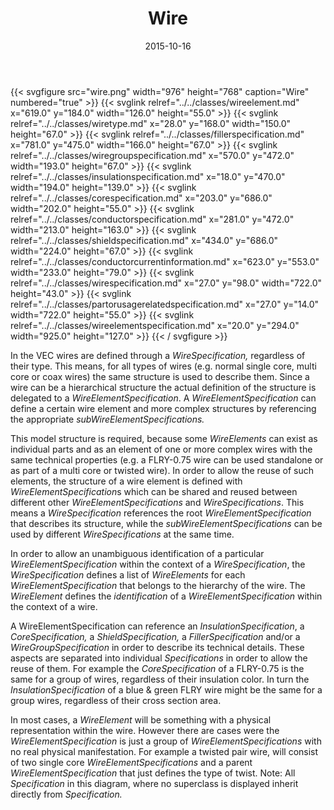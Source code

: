 ﻿---
title: Wire
toc: false
type: specs
layout: diagram
date: "2015-10-16"
draft: false
specification: VEC
version: 1.1.2
documentType: "Recommendation"
elementType: Diagram
classes:
  - WireElement
  - WireType
  - FillerSpecification
  - WireGroupSpecification
  - InsulationSpecification
  - CoreSpecification
  - ConductorSpecification
  - ShieldSpecification
  - ConductorCurrentInformation
  - WireSpecification
  - PartOrUsageRelatedSpecification
  - WireElementSpecification
menu:
  VEC-1.1.2:    
    parent: description-of-components
    identifier: description-of-components/wire
    weight: 1003004 

# Prev/next pager order (if `docs_section_pager` enabled in `params.toml`)
weight: 1003004
---
{{< svgfigure src="wire.png" width="976" height="768" caption="Wire" numbered="true" >}}
  {{< svglink relref="../../classes/wireelement.md" x="619.0" y="184.0" width="126.0" height="55.0" >}}
  {{< svglink relref="../../classes/wiretype.md" x="28.0" y="168.0" width="150.0" height="67.0" >}}
  {{< svglink relref="../../classes/fillerspecification.md" x="781.0" y="475.0" width="166.0" height="67.0" >}}
  {{< svglink relref="../../classes/wiregroupspecification.md" x="570.0" y="472.0" width="193.0" height="67.0" >}}
  {{< svglink relref="../../classes/insulationspecification.md" x="18.0" y="470.0" width="194.0" height="139.0" >}}
  {{< svglink relref="../../classes/corespecification.md" x="203.0" y="686.0" width="202.0" height="55.0" >}}
  {{< svglink relref="../../classes/conductorspecification.md" x="281.0" y="472.0" width="213.0" height="163.0" >}}
  {{< svglink relref="../../classes/shieldspecification.md" x="434.0" y="686.0" width="224.0" height="67.0" >}}
  {{< svglink relref="../../classes/conductorcurrentinformation.md" x="623.0" y="553.0" width="233.0" height="79.0" >}}
  {{< svglink relref="../../classes/wirespecification.md" x="27.0" y="98.0" width="722.0" height="43.0" >}}
  {{< svglink relref="../../classes/partorusagerelatedspecification.md" x="27.0" y="14.0" width="722.0" height="55.0" >}}
  {{< svglink relref="../../classes/wireelementspecification.md" x="20.0" y="294.0" width="925.0" height="127.0" >}}
{{< / svgfigure >}}
<p> In the VEC&#160;wires are defined through a <i>WireSpecification,</i> regardless of their type. This means, for all types of wires (e.g. normal single core, multi core or coax wires)&#160;the same structure is used to describe them. Since a wire can be a hierarchical structure the actual definition of the structure is delegated to a <i>WireElementSpecification</i>. A <i>WireElementSpecification</i> can define a certain wire element and more complex structures by referencing the appropriate <i>subWireElementSpecifications. </i>     </p>      <p> This model structure is required, because some <i>WireElements </i>can exist as individual parts and as an element of one or more complex wires with the same technical properties (e.g. a FLRY-0.75 wire can be used standalone or as part of a multi core or twisted wire). In order to allow the reuse of such elements, the structure of a wire element is defined with <i>WireElementSpecification</i>s which can be shared and reused between different other <i>WireElementSpecifications </i>and <i>WireSpecifications</i>. This means a <i>WireSpecification </i>references the root <i>WireElementSpecification</i> that describes its structure, while the <i>subWireElementSpecifications </i>can be used by different <i>WireSpecifications </i>at the same time.     </p>      <p> In order to allow an unambiguous identification of a particular <i>WireElementSpecification </i>within the context of a <i>WireSpecification</i>, the <i>WireSpecification</i> defines a list of <i>WireElements</i> for each <i>WireElementSpecification </i>that belongs to the hierarchy of the wire. The <i>WireElement </i>defines the <i>identification</i> of a <i>WireElementSpecification</i> within the context of a wire.     </p>      <p> A WireElementSpecification can reference an <i>InsulationSpecification</i>, a <i>CoreSpecification, </i>a<i> ShieldSpecification, </i>a <i>FillerSpecification</i> and/or a <i>WireGroupSpecification</i> in order to describe its technical details. These aspects are separated into individual <i>Specifications</i> in order to allow the reuse of them. For example the <i>CoreSpecification </i>of a FLRY-0.75 is the same for a group of wires, regardless of their insulation color. In turn the <i>InsulationSpecification </i>of a blue &amp; green FLRY wire might be the same for a group wires, regardless of their cross section area.     </p>      <p> In most cases, a <i>WireElement </i>will be something with a physical representation within the wire. However there are cases were the <i>WireElementSpecification</i> is just a group of <i>WireElementSpecifications</i> with no real physical manifestation. For example a twisted pair wire, will consist of two single core <i>WireElementSpecifications</i> and a parent <i>WireElementSpecification</i> that just defines the type of twist. Note: All<i> Specification </i>in this diagram, where no superclass is displayed inherit directly from <i>Specification.</i>      </p>